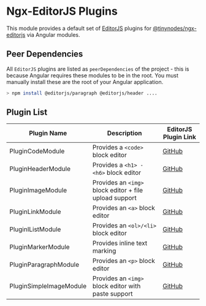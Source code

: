 # Ngx-EditorJS Plugins

This module provides a default set of [EditorJS](https://editorjs.io) plugins for [@tinynodes/ngx-editorjs](https://www.npmjs.com/package/@tinynodes/ngx-editorjs) via Angular modules.

## Peer Dependencies

All `EditorJS` plugins are listed as `peerDependencies` of the project - this is because Angular requires these modules to be in the root. You must manually install these are the root of your Angular application.

```bash
> npm install @editorjs/paragraph @editorjs/header ....
```

## Plugin List

| Plugin Name             | Description                                            | EditorJS Plugin Link                             |
| ----------------------- | ------------------------------------------------------ | ------------------------------------------------ |
| PluginCodeModule        | Provides a `<code>` block editor                       | [GitHub](https://github.com/editor-js/code)      |
| PluginHeaderModule      | Provides a `<h1> - <h6>` block editor                  | [GitHub](https://github.com/editor-js/header)    |
| PluginImageModule       | Provides an `<img>` block editor + file upload support | [GitHub](https://github.com/editor-js/image)     |
| PluginLinkModule        | Provides an `<a>` block editor                         | [GitHub](https://github.com/editor-js/link)      |
| PluginIListModule       | Provides an `<ol>/<li>` block editor                   | [GitHub](https://github.com/editor-js/list)      |
| PluginMarkerModule      | Provides inline text marking                           | [GitHub](https://github.com/editor-js/marker)    |
| PluginParagraphModule   | Provides an `<p>` block editor                         | [GitHub](https://github.com/editor-js/paragraph) |
| PluginSimpleImageModule | Provides an `<img>` block editor with paste support    | [GitHub](https://github.com/editor-js/paragraph) |
